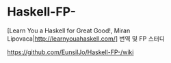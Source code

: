 # Haskell-FP-
[Learn You a Haskell for Great Good!, Miran Lipovaca|http://learnyouahaskell.com/] 번역 및 FP 스터디

https://github.com/EunsilJo/Haskell-FP-/wiki
